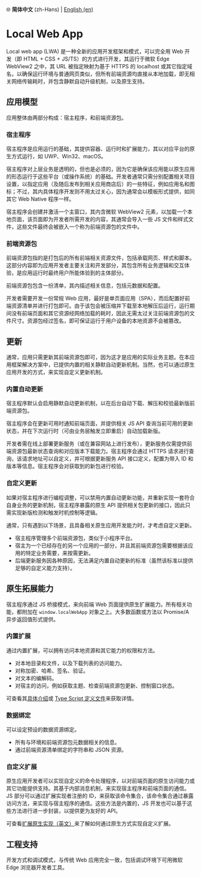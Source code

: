 🌐 __简体中文__ (zh-Hans) | [English (en)](../localwebapp/)

# Local Web App

Local web app (LWA) 是一种全新的应用开发框架和模式，可以完全用 Web 开发（即 HTML + CSS + JS/TS）的方式进行开发，其运行于微软 Edge WebView2 之中，其 URL 被指定映射为基于 HTTPS 的 localhost 或其它指定域名，以确保运行环境与普通网页类似，但所有前端资源均直接从本地加载，即无相关网络传输耗时，并包含静默自动升级机制，以及原生支持。

## 应用模型

应用整体由两部分构成：宿主程序，和前端资源包。

### 宿主程序

宿主程序是应用运行的基础，其提供容器、运行时和扩展能力，其以对应平台的原生方式运行，如 UWP、Win32、macOS。

宿主程序对上层业务是透明的，但也是必须的，因为它是确保该应用能以原生应用的形态运行于这些平台（或操作系统）的基础。开发者通常只需分别配置相关项目设置，以指定应用（及随后发布到相关应用商店后）的一些特征，例如应用名和图标；不过，其内具体程序开发则不用太过关心，因为通常会以模板形式提供，如同其它 Web Native 程序一样。

宿主程序会创建并激活一个主窗口，其内含微软 WebView2 元素，以加载一个本地页面，该页面即为开发者所需开发的内容，其通常会导入一些 JS 文件和样式文件，这些文件最终会被嵌入一个称为前端资源包的文件中。

### 前端资源包

前端资源包指的是打包后的所有前端相关资源文件，包括承载网页、样式和脚本。这部分内容即为应用开发者主要关注和开发部分，其包含所有业务逻辑和交互体验，是应用运行时最终用户所能体验到的主体部分。

前端资源包包含一份清单，其内描述相关信息，包括元数据和配置。

开发者需要开发一份常规 Web 应用，最好是单页面应用（SPA），而后配置好前端资源清单并进行打包即可。由于该包会被压缩并下载至本地解压后运行，运行期间没有前端页面和其它资源经网络加载的耗时，因此无需太过关注前端资源包的文件尺寸。资源包经过签名，即可保证运行于用户设备的本地资源不会被篡改。

## 更新

通常，应用只需更新其前端资源包即可，因为这才是应用的实际业务主题。在本应用框架解决方案中，已提供内置的相关静默自动更新机制。当然，也可以通过原生应用开发的方式，来实现自定义更新机制。

### 内置自动更新

宿主程序默认会启用静默自动更新机制，以在后台自动下载、解压和校验最新版前端资源包。

宿主程序会在更新可用时通知前端页面，并提供相关 JS API 查询当前可用的更新状态，并在下次运行时（可由业务层触发立即重启）自动加载新版。

开发者需在线上部署更新服务（或在兼容网站上进行发布），更新服务仅需提供前端资源包最新状态查询和对应版本下载能力。宿主程序会通过 HTTPS 请求进行查询，该请求地址可以自定义，并可根据更新服务 API 接口定义，配置为带入 ID 和版本等信息。宿主程序会对获取到的新包进行校验。

### 自定义更新

如果对宿主程序进行编程调整，可以禁用内置自动更新功能，并重新实现一套符合自身业务的更新机制，宿主程序暴露的原生 API 提供相关包更新的接口，因此只需实现新版检测和触发时机控制等逻辑。

通常，只有遇到以下场景，且具备相关原生应用开发能力时，才考虑自定义更新。

- 宿主程序管理多个前端资源包，类似于小程序平台。
- 宿主为一个已经存在的另一个应用的一部分，并且其前端资源包需要根据该应用的特定业务需要，来按需更新。
- 后端更新服务因各种原因，无法满足内置自动更新的标准（虽然该标准以提供足够的自定义能力支持）。

## 原生拓展能力

宿主程序通过 JS 桥接模式，来向前端 Web 页面提供原生扩展能力。所有相关功能，都附加在 `window.localWebApp` 对象之上。大多数函数或方法以 Promise/A 异步返回值形式提供。

### 内置扩展

通过内置扩展，可以拥有访问本地资源和其它能力的权限和方法。

- 对本地目录和文件，以及下载列表的访问能力。
- 对称加密、哈希、签名、验证。
- 对文本的编解码。
- 对宿主的访问，例如获取主题、检查前端资源包更新、控制窗口状态。

可查看其[具体介绍](./yuanshengkuozhan)或 [Type Script 定义文件](https://raw.githubusercontent.com/nuscien/winkit/main/FileBrowser/src/localWebApp.d.ts)来获取详情。

### 数据绑定

可以设定预设的数据资源绑定。

- 所有与环境和前端资源包元数据相关的信息。
- 通过前端资源清单绑定的字符串和 JSON 资源。

### 自定义扩展

原生应用开发者可以实现自定义的命令处理程序，以对前端页面的原生访问能力或其它功能提供支持。其基于内部消息机制，来实现宿主程序和前端页面的通信。JS 部分可以通过扩展实现者注册的 ID，来获取该命令集合，该命令集合通过暴露访问方法，来实现与宿主程序的通信。这些方法是内置的，JS 开发也可以基于这些方法进行进一步封装，以提供更为友好的 API。

可查看[扩展原生实现（英文）](./command-handler)来了解如何通过原生方式实现自定义扩展。

## 工程支持

开发方式和调试模式，与传统 Web 应用完全一致，包括调试环境下可用微软 Edge 浏览器开发者工具。
